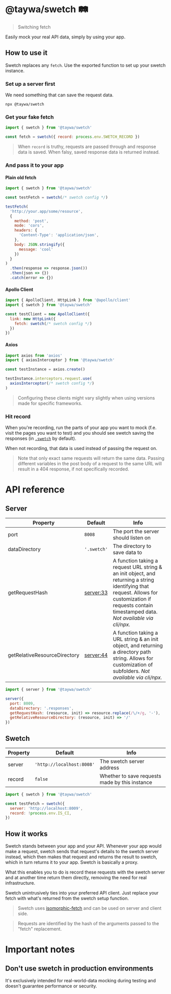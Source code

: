 # @taywa/swetch 🛤️

> Switching fetch

Easily mock your real API data, simply by using your app.

## How to use it

Swetch replaces any `fetch`. Use the exported function to set up your swetch instance.

### Set up a server first

We need something that can save the request data.

```shell
npx @taywa/swetch
```

### Get your fake fetch

```javascript
import { swetch } from '@taywa/swetch'

const fetch = swetch({ record: process.env.SWETCH_RECORD })
```

> When `record` is truthy, requests are passed through and response data is saved. When falsy, saved response data is returned instead.

### And pass it to your app

#### Plain old fetch

```javascript
import { swetch } from '@taywa/swetch'

const testFetch = swetch(/* swetch config */)

testFetch(
  'http://your.app/some/resource',
  {
    method: 'post',
    mode: 'cors',
    headers: {
      'Content-Type': 'application/json',
    },
    body: JSON.stringify({
      message: 'cool'
    })
  }
)
  .then(response => response.json())
  .then(json => {})
  .catch(error => {})
```

#### Apollo Client

```javascript
import { ApolloClient, HttpLink } from '@apollo/client'
import { swetch } from '@taywa/swetch'

const testClient = new ApolloClient({
  link: new HttpLink({
    fetch: swetch(/* swetch config */)
  })
})
```

#### Axios

```javascript
import axios from 'axios'
import { axiosInterceptor } from '@taywa/swetch'

const testInstance = axios.create()

testInstance.interceptors.request.use(
  axiosInterceptor(/* swetch config */)
)
```

> Configuring these clients might vary slightly when using versions made for specific frameworks.

### Hit record

When you're recording, run the parts of your app you want to mock (f.e. visit the pages you want to test) and you should see swetch saving the responses (in [`.swetch`](.swetch) by default).

When not recording, that data is used instead of passing the request on.

> Note that only exact same requests will return the same data. Passing different variables in the post body of a request to the same URL will result in a 404 response, if not specifically recorded.

# API reference

## Server

| Property | Default | Info |
| --- | --- | --- |
| port | `8008` | The port the server should listen on |
| dataDirectory | `'.swetch'` | The directory to save data to |
| getRequestHash | [server:33](src/lib/server.mjs) | A function taking a request URL string & an init object, and returning a string identifying that request. Allows for customization if requests contain timestamped data. _Not available via cli/npx._ |
| getRelativeResourceDirectory | [server:44](src/lib/server.mjs) | A function taking a URL string & an init object, and returning a directory path string. Allows for customization of subfolders. _Not available via cli/npx._ |

```javascript
import { server } from '@taywa/swetch'

server({
  port: 8009,
  dataDirectory: '.responses',
  getRequestHash: (resource, init) => resource.replace(/\/+/g, '-'),
  getRelativeResourceDirectory: (resource, init) => '/'
})
```

## Swetch

| Property | Default | Info |
| --- | --- | --- |
| server | `'http://localhost:8008'` | The swetch server address |
| record | `false` | Whether to save requests made by this instance |

```javascript
import { swetch } from '@taywa/swetch'

const testFetch = swetch({
  server: 'http://localhost:8009',
  record: !process.env.IS_CI,
})
```

## How it works

Swetch stands between your app and your API. Whenever your app would make a request, swetch sends that request's details to the swetch server instead, which then makes that request and returns the result to swetch, which in turn returns it to your app. Swetch is basically a proxy.

What this enables you to do is record these requests with the swetch server and at another time return them directly, removing the need for real infrastructure.

Swetch unintrusively ties into your preferred API client. Just replace your fetch with what's returned from the swetch setup function.

> Swetch uses [isomorphic-fetch](https://www.npmjs.com/package/isomorphic-fetch) and can be used on server and client side.

> Requests are identified by the hash of the arguments passed to the "fetch" replacement.

# Important notes

## Don't use swetch in production environments

It's exclusively intended for real-world-data mocking during testing and doesn't guarantee performance or security.
